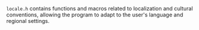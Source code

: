 `locale.h` contains functions and macros related to localization and cultural conventions, allowing the program to adapt to the user's language and regional settings.